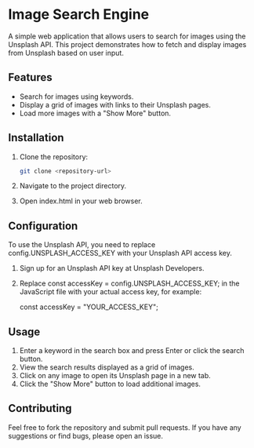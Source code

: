 # Image Search Engine

A simple web application that allows users to search for images using the Unsplash API. This project demonstrates how to fetch and display images from Unsplash based on user input.

## Features

- Search for images using keywords.
- Display a grid of images with links to their Unsplash pages.
- Load more images with a "Show More" button.

## Installation

1. Clone the repository:

   ```bash
   git clone <repository-url>

2. Navigate to the project directory.

3. Open index.html in your web browser.

## **Configuration**

To use the Unsplash API, you need to replace config.UNSPLASH_ACCESS_KEY with your Unsplash API access key.

1. Sign up for an Unsplash API key at Unsplash Developers.

2. Replace const accessKey = config.UNSPLASH_ACCESS_KEY; in the JavaScript file with your actual access key, for example:
  
     const accessKey = "YOUR_ACCESS_KEY";

## **Usage**

1. Enter a keyword in the search box and press Enter or click the search button.
2. View the search results displayed as a grid of images.
3. Click on any image to open its Unsplash page in a new tab.
4. Click the "Show More" button to load additional images.

## Contributing
   Feel free to fork the repository and submit pull requests. If you have any suggestions or find bugs, please open an issue.
